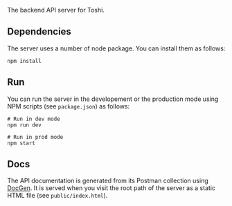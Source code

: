 The backend API server for Toshi.

## Dependencies

The server uses a number of node package. You can install them as follows:

```
npm install
```

## Run

You can run the server in the developement or the production mode using NPM scripts (see `package.json`) as follows:

```
# Run in dev mode
npm run dev

# Run in prod mode
npm start
```

## Docs

The API documentation is generated from its Postman collection using [DocGen](https://github.com/thedevsaddam/docgen). It is served when you visit the root path of the server as a static HTML file (see `public/index.html`).
